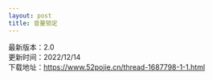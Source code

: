 ```yaml
---
layout: post
title: 音量锁定
---
```


最新版本：2.0 <br>
更新时间：2022/12/14<br>
下载地址：https://www.52pojie.cn/thread-1687798-1-1.html<br>

